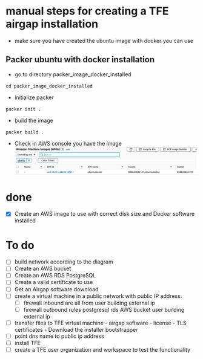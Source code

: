# manual steps for creating a TFE airgap installation

- make sure you have created the ubuntu image with docker you can use


## Packer ubuntu with docker installation
- go to directory packer_image_docker_installed
```
cd packer_image_docker_installed
```
- initialize packer
```
packer init .
```
- build the image
```
packer build .
```
- Check in AWS console you have the image
![](media/20220510091219.png)  

# done
- [x] Create an AWS image to use with correct disk size and Docker software installed



# To do
- [ ] build network according to the diagram
- [ ] Create an AWS bucket
- [ ] Create an AWS RDS PostgreSQL
- [ ] Create a valid certificate to use 
- [ ] Get an Airgap software download
- [ ] create a virtual machine in a public network with public IP address.
    - [ ] firewall inbound are all from user building external ip
    - [ ] firewall outbound rules
          postgresql rds
          AWS bucket
          user building external ip
- [ ] transfer files to TFE virtual machine
      - airgap software
      - license
      - TLS certificates
      - Download the installer bootstrapper
- [ ] point dns name to public ip address
- [ ] install TFE
- [ ] create a TFE user organization and workspace to test the functionality
